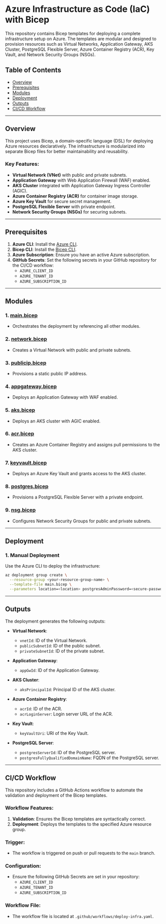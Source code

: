 # Azure Infrastructure as Code (IaC) with Bicep

This repository contains Bicep templates for deploying a complete infrastructure setup on Azure. The templates are modular and designed to provision resources such as Virtual Networks, Application Gateway, AKS Cluster, PostgreSQL Flexible Server, Azure Container Registry (ACR), Key Vault, and Network Security Groups (NSGs).

## Table of Contents

-   [Overview](#overview)
-   [Prerequisites](#prerequisites)
-   [Modules](#modules)
-   [Deployment](#deployment)
-   [Outputs](#outputs)
-   [CI/CD Workflow](#cicd-workflow)

---

## Overview

This project uses Bicep, a domain-specific language (DSL) for deploying Azure resources declaratively. The infrastructure is modularized into separate Bicep files for better maintainability and reusability.

### Key Features:

-   **Virtual Network (VNet)** with public and private subnets.
-   **Application Gateway** with Web Application Firewall (WAF) enabled.
-   **AKS Cluster** integrated with Application Gateway Ingress Controller (AGIC).
-   **Azure Container Registry (ACR)** for container image storage.
-   **Azure Key Vault** for secure secret management.
-   **PostgreSQL Flexible Server** with private endpoint.
-   **Network Security Groups (NSGs)** for securing subnets.

---

## Prerequisites

1. **Azure CLI**: Install the [Azure CLI](https://learn.microsoft.com/en-us/cli/azure/install-azure-cli).
2. **Bicep CLI**: Install the [Bicep CLI](https://learn.microsoft.com/en-us/azure/azure-resource-manager/bicep/install).
3. **Azure Subscription**: Ensure you have an active Azure subscription.
4. **GitHub Secrets**: Set the following secrets in your GitHub repository for the CI/CD workflow:
    - `AZURE_CLIENT_ID`
    - `AZURE_TENANT_ID`
    - `AZURE_SUBSCRIPTION_ID`

---

## Modules

### 1. **[main.bicep](main.bicep)**

-   Orchestrates the deployment by referencing all other modules.

### 2. **[network.bicep](network.bicep)**

-   Creates a Virtual Network with public and private subnets.

### 3. **[publicip.bicep](publicip.bicep)**

-   Provisions a static public IP address.

### 4. **[appgateway.bicep](appgateway.bicep)**

-   Deploys an Application Gateway with WAF enabled.

### 5. **[aks.bicep](aks.bicep)**

-   Deploys an AKS cluster with AGIC enabled.

### 6. **[acr.bicep](acr.bicep)**

-   Creates an Azure Container Registry and assigns pull permissions to the AKS cluster.

### 7. **[keyvault.bicep](keyvault.bicep)**

-   Deploys an Azure Key Vault and grants access to the AKS cluster.

### 8. **[postgres.bicep](postgres.bicep)**

-   Provisions a PostgreSQL Flexible Server with a private endpoint.

### 9. **[nsg.bicep](nsg.bicep)**

-   Configures Network Security Groups for public and private subnets.

---

## Deployment

### 1. **Manual Deployment**

Use the Azure CLI to deploy the infrastructure:

```bash
az deployment group create \
  --resource-group <your-resource-group-name> \
  --template-file main.bicep \
  --parameters location=<location> postgresAdminPassword=<secure-password>
```

---

## Outputs

The deployment generates the following outputs:

-   **Virtual Network**:

    -   `vnetId`: ID of the Virtual Network.
    -   `publicSubnetId`: ID of the public subnet.
    -   `privateSubnetId`: ID of the private subnet.

-   **Application Gateway**:

    -   `appGwId`: ID of the Application Gateway.

-   **AKS Cluster**:

    -   `aksPrincipalId`: Principal ID of the AKS cluster.

-   **Azure Container Registry**:

    -   `acrId`: ID of the ACR.
    -   `acrLoginServer`: Login server URL of the ACR.

-   **Key Vault**:

    -   `keyVaultUri`: URI of the Key Vault.

-   **PostgreSQL Server**:
    -   `postgresServerId`: ID of the PostgreSQL server.
    -   `postgresFullyQualifiedDomainName`: FQDN of the PostgreSQL server.

---

## CI/CD Workflow

This repository includes a GitHub Actions workflow to automate the validation and deployment of the Bicep templates.

### Workflow Features:

1. **Validation**: Ensures the Bicep templates are syntactically correct.
2. **Deployment**: Deploys the templates to the specified Azure resource group.

### Trigger:

-   The workflow is triggered on push or pull requests to the `main` branch.

### Configuration:

-   Ensure the following GitHub Secrets are set in your repository:
    -   `AZURE_CLIENT_ID`
    -   `AZURE_TENANT_ID`
    -   `AZURE_SUBSCRIPTION_ID`

### Workflow File:

-   The workflow file is located at `.github/workflows/deploy-infra.yaml`.
